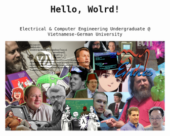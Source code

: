 <h1 align = "center"><samp> Hello, Wolrd!</samp></h1>
<p align="center"><br>
  <samp>
    Electrical & Computer Engineering Undergraduate @ Vietnamese-German University <br>
  </samp>
</p>
<img align = "center" src = "https://github.com/hongloanreal/hongloanreal/blob/26673333e37c1b1424891a47f27f61cc962c1ebb/sicp.jpg">
